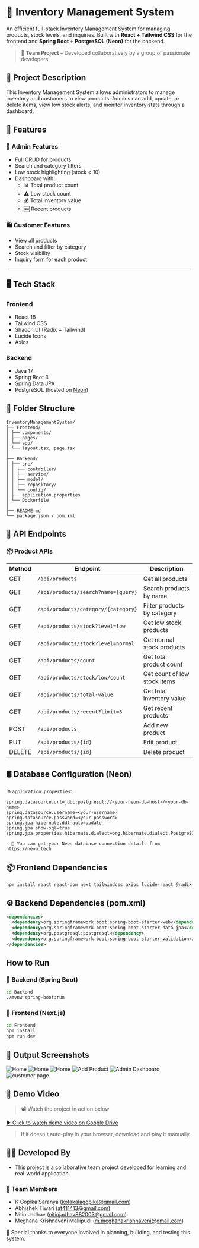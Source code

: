 # 🧾 Inventory Management System

An efficient full-stack Inventory Management System for managing products, stock levels, and inquiries. Built with **React + Tailwind CSS** for the frontend and **Spring Boot + PostgreSQL (Neon)** for the backend.

> 📢 **Team Project** – Developed collaboratively by a group of passionate developers.


## 🧰 Project Description

This Inventory Management System allows administrators to manage inventory and customers to view products. Admins can add, update, or delete items, view low stock alerts, and monitor inventory stats through a dashboard.


## 🚀 Features

### 🔧 Admin Features
- Full CRUD for products
- Search and category filters
- Low stock highlighting (stock < 10)
- Dashboard with:
  - 📊 Total product count
  - ⚠️ Low stock count
  - 💰 Total inventory value
  - 🆕 Recent products

### 🛍️ Customer Features
- View all products
- Search and filter by category
- Stock visibility
- Inquiry form for each product

---

## 🖥️ Tech Stack

### Frontend
- React 18
- Tailwind CSS
- Shadcn UI (Radix + Tailwind)
- Lucide Icons
- Axios

### Backend
- Java 17
- Spring Boot 3
- Spring Data JPA
- PostgreSQL (hosted on [Neon](https://neon.tech))


## 📁 Folder Structure

```
InventoryManagementSystem/
├── Frontend/
│ ├── components/
│ ├── pages/
│ └── app/
│ └── layout.tsx, page.tsx
│
├── Backend/
│ ├── src/
│ │ ├── controller/
│ │ ├── service/
│ │ ├── model/
│ │ ├── repository/
│ │ └── config/
│ ├── application.properties
│ └── Dockerfile
│
├── README.md
└── package.json / pom.xml
```


## 🔌 API Endpoints

### 📦 Product APIs

| Method | Endpoint                                  | Description                          |
|--------|-------------------------------------------|--------------------------------------|
| GET    | `/api/products`                           | Get all products                     |
| GET    | `/api/products/search?name={query}`       | Search products by name              |
| GET    | `/api/products/category/{category}`       | Filter products by category          |
| GET    | `/api/products/stock?level=low`           | Get low stock products               |
| GET    | `/api/products/stock?level=normal`        | Get normal stock products            |
| GET    | `/api/products/count`                     | Get total product count              |
| GET    | `/api/products/stock/low/count`           | Get count of low stock items         |
| GET    | `/api/products/total-value`               | Get total inventory value            |
| GET    | `/api/products/recent?limit=5`            | Get recent products                  |
| POST   | `/api/products`                           | Add new product                      |
| PUT    | `/api/products/{id}`                      | Edit product                         |
| DELETE | `/api/products/{id}`                      | Delete product                       |


## 🛢️ Database Configuration (Neon)

   In `application.properties`:

```properties
spring.datasource.url=jdbc:postgresql://<your-neon-db-host>/<your-db-name>
spring.datasource.username=<your-username>
spring.datasource.password=<your-password>
spring.jpa.hibernate.ddl-auto=update
spring.jpa.show-sql=true
spring.jpa.properties.hibernate.dialect=org.hibernate.dialect.PostgreSQLDialect
```
    - 📝 You can get your Neon database connection details from https://neon.tech

## 📦 Frontend Dependencies

```bash
npm install react react-dom next tailwindcss axios lucide-react @radix-ui/react-icons shadcn/ui
```

## ⚙️ Backend Dependencies (pom.xml)

```xml
<dependencies>
  <dependency>org.springframework.boot:spring-boot-starter-web</dependency>
  <dependency>org.springframework.boot:spring-boot-starter-data-jpa</dependency>
  <dependency>org.postgresql:postgresql</dependency>
  <dependency>org.springframework.boot:spring-boot-starter-validation</dependency>
</dependencies>
```

## How to Run
### 🧷 Backend (Spring Boot)

```bash
cd Backend
./mvnw spring-boot:run
```

### 🎨 Frontend (Next.js)
```bash
cd Frontend
npm install
npm run dev
```

## 📸 Output Screenshots

![Home](assets/home1.png)
![Home](assets/home2.png)
![Home](assets/home3.png)
![Add Product](assets/add.png)
![Admin Dashboard](assets/admin.png)
![customer page](assets/customer.png)

## 🎥 Demo Video

> 📽️ Watch the project in action below

[▶️ Click to watch demo video on Google Drive](https://drive.google.com/file/d/13ZxMRzOglOTrY6zOkbq9GeT03UXZFFZ-/view?usp=sharing)

> If it doesn't auto-play in your browser, download and play it manually.

## 👨‍💻 Developed By
- This project is a collaborative team project developed for learning and real-world application.
### 👥 Team Members

- K Gopika Saranya                (kotakalagopika@gmail.com)
- Abhishek Tiwari                 (at411413@gmail.com)
- Nitin Jadhav                    (nitinjadhav882003@gmail.com)
- Meghana Krishnaveni Mallipudi   (m.meghanakrishnaveni@gmail.com)

👏 Special thanks to everyone involved in planning, building, and testing this system.





